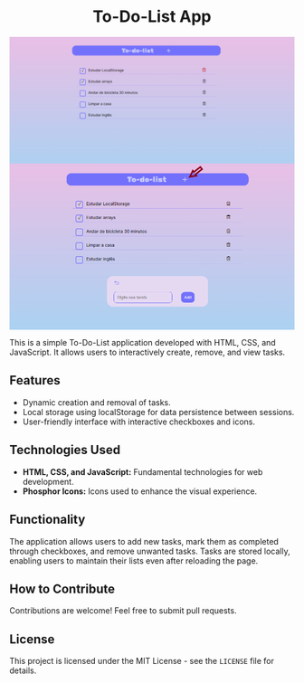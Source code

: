 <h1 align="center">To-Do-List App</h1>
<img align="center" src="./public/assets/Captura de tela 2024-01-21 113558.png">
<img align="center" src="./public/assets/Captura de tela 2024-01-21 113552.png">

<p>
This is a simple To-Do-List application developed with HTML, CSS, and JavaScript. It allows users to interactively create, remove, and view tasks.
</p>

<h2>Features</h2>
<ul>
  <li>Dynamic creation and removal of tasks.</li>
  <li>Local storage using localStorage for data persistence between sessions.</li>
  <li>User-friendly interface with interactive checkboxes and icons.</li>
</ul>

<h2>Technologies Used</h2>
<ul>
  <li><strong>HTML, CSS, and JavaScript:</strong> Fundamental technologies for web development.</li>
  <li><strong>Phosphor Icons:</strong> Icons used to enhance the visual experience.</li>
</ul>

<h2>Functionality</h2>
<p>
The application allows users to add new tasks, mark them as completed through checkboxes, and remove unwanted tasks. Tasks are stored locally, enabling users to maintain their lists even after reloading the page.
</p>

<h2>How to Contribute</h2>
<p>Contributions are welcome! Feel free to submit pull requests.</p>

<h2>License</h2>
<p>This project is licensed under the MIT License - see the <code>LICENSE</code> file for details.</p>
